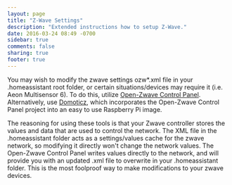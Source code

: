 ```yaml
---
layout: page
title: "Z-Wave Settings"
description: "Extended instructions how to setup Z-Wave."
date: 2016-03-24 08:49 -0700
sidebar: true
comments: false
sharing: true
footer: true
---
```


You may wish to modify the zwave settings ozw*.xml file in your .homeassistant root folder, or certain situations/devices may require it (i.e. Aeon Multisensor 6). To do this, utilize [Open-Zwave Control Panel](https://github.com/OpenZWave/open-zwave-control-panel). Alternatively, use [Domoticz](https://www.domoticz.com/), which incorporates the Open-Zwave Control Panel project into an easy to use Raspberry Pi image.

The reasoning for using these tools is that your Zwave controller stores the values and data that are used to control the network. The XML file in the .homeassistant folder acts as a settings/values cache for the zwave network, so modifying it directly won't change the network values. The Open-Zwave Control Panel writes values directly to the network, and will provide you with an updated .xml file to overwrite in your .homeassistant folder. This is the most foolproof way to make modifications to your zwave devices.
